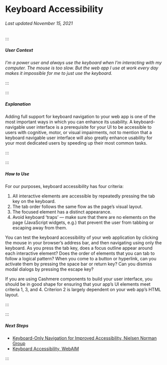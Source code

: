 # Keyboard Accessibility

###### Last updated November 15, 2021

:::

##### User Context

*I’m a power user and always use the keyboard when I’m interacting with my computer. The mouse is too slow. But the web app I use at work every day makes it impossible for me to just use the keyboard.*

:::

:::

##### Explanation

Adding full support for keyboard navigation to your web app is one of the most important ways in which you can enhance its usability. A keyboard-navigable user interface is a prerequisite for your UI to be accessible to users with cognitive, motor, or visual impairments, not to mention that a keyboard navigable user interface will also greatly enhance usability for your most dedicated users by speeding up their most common tasks.

:::

:::

##### How to Use

For our purposes, keyboard accessibility has four criteria:

1.	All interactive elements are accessible by repeatedly pressing the tab key on the keyboard.
2.	The tab order follows the same flow as the page’s visual layout.
3.	The focused element has a distinct appearance.
4.	Avoid keyboard ‘traps’ — make sure that there are no elements on the page (JavaScript widgets, e.g.) that prevent the user from tabbing or escaping away from them.

You can test the keyboard accessibility of your web application by clicking the mouse in your browser’s address bar, and then navigating using only the keyboard. As you press the tab key, does a focus outline appear around each interactive element? Does the order of elements that you can tab to follow a logical pattern? When you come to a button or hyperlink, can you activate them by pressing the space bar or return key? Can you dismiss modal dialogs by pressing the escape key?

If you are using Cashmere components to build your user interface, you should be in good shape for ensuring that your app’s UI elements meet criteria 1, 3, and 4. Criterion 2 is largely dependent on your web app’s HTML layout.

:::

:::

##### Next Steps

- [Keyboard-Only Navigation for Improved Accessibility, Nielsen Norman Group](https://www.nngroup.com/articles/keyboard-accessibility/)
- [Keyboard Accessibility, WebAIM](https://webaim.org/techniques/keyboard/)

:::
